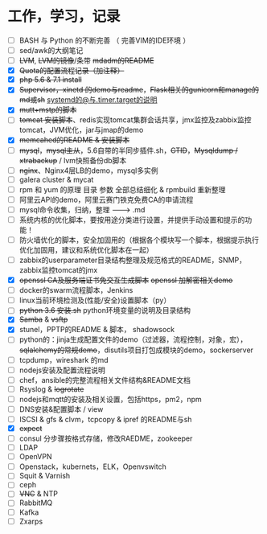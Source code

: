 # 工作，学习，记录

- [ ] BASH 与 Python 的不断完善 （ 完善VIM的IDE环境 ）
- [ ] sed/awk的大纲笔记
- [ ] ~~LVM~~, ~~LVM的镜像~~/条带 ~~mdadm的README~~
- [x] ~~Quota的配置流程记录（加注释）~~
- [x] ~~php 5.6 & 7.1 install~~
- [x] ~~Supervisor，xinetd 的demo与readme~~，~~Flask相关的gunicorn和manage的md或sh~~ systemd的@与.timer.target的说明
- [x] ~~mutt+mstp的脚本~~
- [ ] ~~tomcat 安装脚本~~、redis实现tomcat集群会话共享，jmx监控及zabbix监控tomcat，JVM优化，jar与jmap的demo
- [x] ~~memcahed的README & 安装脚本~~
- [ ] ~~mysql~~，~~mysql主从~~，5.6自带的半同步插件.sh，~~GTID~~，~~Mysqldump / xtrabackup~~ / lvm快照备份db脚本
- [ ] ~~nginx~~、Nginx4层LB的demo，mysql多实例
- [ ] galera cluster & mycat
- [ ] rpm 和 yum 的原理 目录 参数 全部总结细化 & rpmbuild 重新整理
- [ ] 阿里云API的demo，阿里云赛门铁克免费CA的申请流程
- [ ] mysql命令收集，归纳，整理 ---> .md
- [ ] 系统内核的优化脚本，要按用途分类进行设置，并提供手动设置和提示的功能！
- [ ] 防火墙优化的脚本，安全加固用的（根据各个模块写一个脚本，根据提示执行优化加固用，建议和系统优化脚本在一起）
- [ ] zabbix的userparameter目录结构整理及规范格式的README，SNMP，zabbix监控tomcat的jmx
- [x] ~~openssl CA及服务端证书免交互生成脚本~~ ~~openssl 加解密相关demo~~
- [ ] docker的swarm流程脚本，Jenkins
- [ ] linux当前环境检测及(性能/安全)设置脚本（py）
- [ ] ~~python 3.6 安装.sh~~ python环境变量的说明及目录结构
- [x] ~~Samba~~ & ~~vsftp~~
- [x] stunel，PPTP的README & 脚本， shadowsock
- [ ] python的：jinja生成配置文件的demo（过滤器，流程控制，对象，宏），~~sqlalchemy的常规demo~~，disutils项目打包成模块的demo，sockerserver
- [ ] tcpdump，wireshark 的md
- [ ] nodejs安装及配置流程说明
- [ ] chef，ansible的完整流程相关文件结构&README文档
- [ ] Rsyslog & ~~logrotate~~
- [ ] nodejs和mqtt的安装及相关设置，包括https，pm2，npm
- [ ] DNS安装&配置脚本 / view
- [ ] ISCSI & gfs & clvm，tcpcopy & ipref 的README与sh
- [x] ~~expect~~
- [ ] consul 分步骤按格式存储，修改RAEDME，zookeeper
- [ ] LDAP
- [ ] OpenVPN
- [ ] Openstack，kubernets，ELK，Openvswitch
- [ ] Squit & Varnish
- [ ] ceph
- [ ] ~~VNC~~ & NTP
- [ ] RabbitMQ
- [ ] Kafka
- [ ] Zxarps

